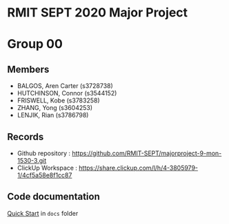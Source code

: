 # RMIT SEPT 2020 Major Project

# Group 00

## Members
* BALGOS, Aren Carter (s3728738)
* HUTCHINSON, Connor (s3544152)
* FRISWELL, Kobe (s3783258)
* ZHANG, Yong (s3604253)
* LENJIK, Rian (s3786798)

## Records

* Github repository : https://github.com/RMIT-SEPT/majorproject-9-mon-1530-3.git
* ClickUp Workspace : https://share.clickup.com/l/h/4-3805979-1/4cf5a58e8f1cc87


## Code documentation

[Quick Start](/docs/README.md) in `docs` folder

